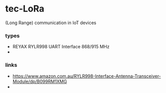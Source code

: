 # tec-LoRa
(Long Range) communication in IoT devices

### types
- REYAX RYLR998 UART Interface 868/915 MHz
- 


### links
- https://www.amazon.com.au/RYLR998-Interface-Antenna-Transceiver-Module/dp/B099RM1XMG
- 
